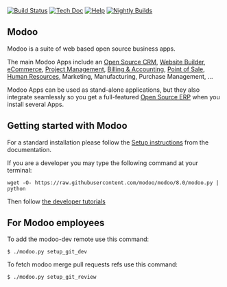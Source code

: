 [![Build Status](http://runbot.modoo.com/runbot/badge/flat/1/8.0.svg)](http://runbot.modoo.com/runbot)
[![Tech Doc](http://img.shields.io/badge/8.0-docs-8f8f8f.svg?style=flat)](http://www.modoo.com/documentation/8.0)
[![Help](http://img.shields.io/badge/8.0-help-8f8f8f.svg?style=flat)](https://www.modoo.com/forum/help-1)
[![Nightly Builds](http://img.shields.io/badge/8.0-nightly-8f8f8f.svg?style=flat)](http://nightly.modoo.com/)

Modoo
----

Modoo is a suite of web based open source business apps.

The main Modoo Apps include an <a href="https://www.modoo.com/page/crm">Open Source CRM</a>, <a href="https://www.modoo.com/page/website-builder">Website Builder</a>, <a href="https://www.modoo.com/page/e-commerce">eCommerce</a>, <a href="https://www.modoo.com/page/project-management">Project Management</a>, <a href="https://www.modoo.com/page/accounting">Billing &amp; Accounting</a>, <a href="https://www.modoo.com/page/point-of-sale">Point of Sale</a>, <a href="https://www.modoo.com/page/employees">Human Resources</a>, Marketing, Manufacturing, Purchase Management, ...

Modoo Apps can be used as stand-alone applications, but they also integrate seamlessly so you get
a full-featured <a href="https://www.modoo.com">Open Source ERP</a> when you install several Apps.


Getting started with Modoo
-------------------------
For a standard installation please follow the <a href="https://www.modoo.com/documentation/8.0/setup/install.html">Setup instructions</a>
from the documentation.

If you are a developer you may type the following command at your terminal:

    wget -O- https://raw.githubusercontent.com/modoo/modoo/8.0/modoo.py | python

Then follow <a href="https://www.modoo.com/documentation/8.0/tutorials.html">the developer tutorials</a>


For Modoo employees
------------------

To add the modoo-dev remote use this command:

    $ ./modoo.py setup_git_dev

To fetch modoo merge pull requests refs use this command:

    $ ./modoo.py setup_git_review

